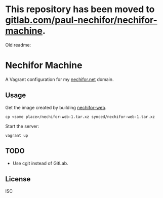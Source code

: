 # This repository has been moved to [gitlab.com/paul-nechifor/nechifor-machine](http://gitlab.com/paul-nechifor/nechifor-machine).

Old readme:

# Nechifor Machine

A Vagrant configuration for my [nechifor.net](http://nechifor.net) domain.

## Usage

Get the image created by building [nechifor-web][nechifor-web].

    cp <some place>/nechifor-web-1.tar.xz synced/nechifor-web-1.tar.xz

Start the server:

    vagrant up

## TODO

- Use cgit instead of GitLab.

## License

ISC

[nechifor-web]: https://github.com/paul-nechifor/nechifor-web
